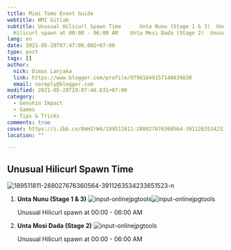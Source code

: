 ```yaml
---
title: Mimi Tomo Event Guide
webtitle: WMI Gitlab
subtitle: Unusual Hilicurl Spawn Time      Unta Nunu (Stage 1 & 3)  Unusual
  Hilicurl spawn at 00:00 - 06:00 AM    Unta Mosi Dada (Stage 2)  Unusual
lang: en
date: 2021-05-28T07:47:00.002+07:00
type: post
tags: []
author:
  nick: Dimas Lanjaka
  link: https://www.blogger.com/profile/07981649157148639830
  email: noreply@blogger.com
modified: 2021-05-29T19:07:46.631+07:00
category:
  - Genshin Impact
  - Games
  - Tips & Tricks
comments: true
cover: https://i.ibb.co/8mHZrW4/189511811-288027676360564-3911263534233651523-n.jpg
location: ""

---
```


<div><h2>Unusual Hilicurl Spawn Time</h2><img src="https://i.ibb.co/8mHZrW4/189511811-288027676360564-3911263534233651523-n.jpg" alt="189511811-288027676360564-3911263534233651523-n" border="0">  <ol>    <li><b>Unta Nunu (Stage 1 &amp; 3)</b> <img src="https://i.ibb.co/zSDpYS3/input-onlinejpgtools.png" alt="input-onlinejpgtools" border="0"><img src="https://i.ibb.co/10119K0/input-onlinejpgtools.png" alt="input-onlinejpgtools" border="0"> <p>Unusual Hilicurl spawn at 00:00 - 06:00 AM</p></li>    <li><b>Unta Mosi Dada (Stage 2)</b> <img src="https://i.ibb.co/WpHsb33/input-onlinejpgtools.png" alt="input-onlinejpgtools" border="0"> <p>Unusual Hilicurl spawn at 00:00 - 06:00 AM</p></li></ol></div>